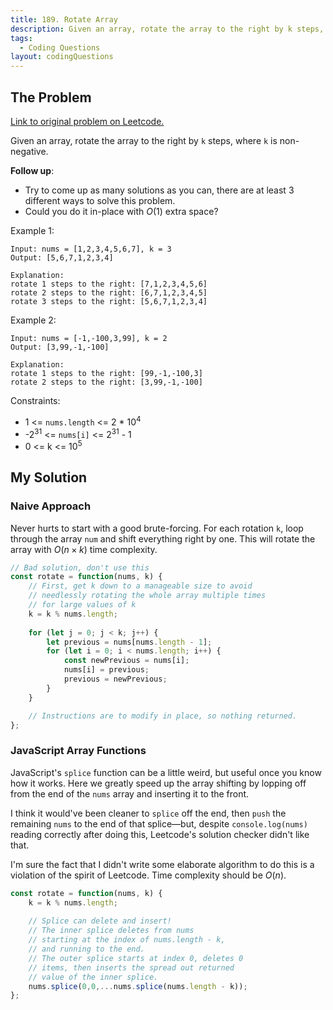 ```yaml
---
title: 189. Rotate Array
description: Given an array, rotate the array to the right by k steps, where k is non-negative.
tags:
  - Coding Questions
layout: codingQuestions
---
```


## The Problem

[Link to original problem on Leetcode.](https://leetcode.com/problems/rotate-array/)

Given an array, rotate the array to the right by `k` steps, where `k` is non-negative.

**Follow up**:

- Try to come up as many solutions as you can, there are at least 3 different ways to solve this problem.
- Could you do it in-place with $O(1)$ extra space?

Example 1:

```
Input: nums = [1,2,3,4,5,6,7], k = 3
Output: [5,6,7,1,2,3,4]

Explanation:
rotate 1 steps to the right: [7,1,2,3,4,5,6]
rotate 2 steps to the right: [6,7,1,2,3,4,5]
rotate 3 steps to the right: [5,6,7,1,2,3,4]
```

Example 2:

```
Input: nums = [-1,-100,3,99], k = 2
Output: [3,99,-1,-100]

Explanation: 
rotate 1 steps to the right: [99,-1,-100,3]
rotate 2 steps to the right: [3,99,-1,-100]
```

Constraints:

- 1 <= `nums.length` <= 2 * 10<sup>4</sup>
- -2<sup>31</sup> <= `nums[i]` <= 2<sup>31</sup> - 1
- 0 <= k <= 10<sup>5</sup>



## My Solution

### Naive Approach

Never hurts to start with a good brute-forcing. For each rotation `k`, loop through the array `num` and shift everything right by one. This will rotate the array with $O(n \times k)$ time complexity.

```javascript
// Bad solution, don't use this
const rotate = function(nums, k) {
    // First, get k down to a manageable size to avoid
    // needlessly rotating the whole array multiple times
    // for large values of k
    k = k % nums.length;
    
    for (let j = 0; j < k; j++) {
        let previous = nums[nums.length - 1];
        for (let i = 0; i < nums.length; i++) {
            const newPrevious = nums[i];
            nums[i] = previous;
            previous = newPrevious;
        }
    }

    // Instructions are to modify in place, so nothing returned.
};
```

### JavaScript Array Functions

JavaScript's `splice` function can be a little weird, but useful once you know how it works. Here we greatly speed up the array shifting by lopping off from the end of the `nums` array and inserting it to the front.

I think it would've been cleaner to `splice` off the end, then `push` the remaining `nums` to the end of that splice—but, despite `console.log(nums)` reading correctly after doing this, Leetcode's solution checker didn't like that.

I'm sure the fact that I didn't write some elaborate algorithm to do this is a violation of the spirit of Leetcode. Time complexity should be $O(n)$.

```javascript
const rotate = function(nums, k) {
    k = k % nums.length;
    
    // Splice can delete and insert!
    // The inner splice deletes from nums
    // starting at the index of nums.length - k,
    // and running to the end.
    // The outer splice starts at index 0, deletes 0
    // items, then inserts the spread out returned
    // value of the inner splice.
    nums.splice(0,0,...nums.splice(nums.length - k));
};
```
